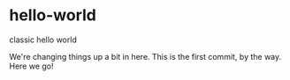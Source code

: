 # hello-world
classic hello world

We're changing things up a bit in here. This is the first commit, by the way.
Here we go!
